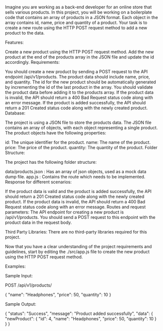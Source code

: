 Imagine you are working as a back-end developer for an online store that sells various products. In this project, you will be working on a boilerplate code that contains an array of products in a JSON format. Each object in the array contains id, name, price and quantity of a product. Your task is to create a new route using the HTTP POST request method to add a new product to the data.

Features:

Create a new product using the HTTP POST request method.
Add the new product at the end of the products array in the JSON file and update the id accordingly.
Requirements:

You should create a new product by sending a POST request to the API endpoint /api/v1/products.
The product data should include name, price, and quantity.
The id for the new product should be automatically generated by incrementing the id of the last product in the array.
You should validate the product data before adding it to the products array.
If the product data is invalid, the API should return a 400 Bad Request status code along with an error message.
If the product is added successfully, the API should return a 201 Created status code along with the newly created product.
Database:

The project is using a JSON file to store the products data. The JSON file contains an array of objects, with each object representing a single product. The product objects have the following properties:

id: The unique identifier for the product.
name: The name of the product.
price: The price of the product.
quantity: The quantity of the product.
Folder Structure:

The project has the following folder structure:

data/products.json : Has an array of json objects, used as a mock data dump file.
app.js : Contains the route which needs to be implemented.
Response for different scenarios:

If the product data is valid and the product is added successfully, the API should return a 201 Created status code along with the newly created product.
If the product data is invalid, the API should return a 400 Bad Request status code along with an error message.
Routes and request parameters: The API endpoint for creating a new product is /api/v1/products. You should send a POST request to this endpoint with the product data in the request body.

Third Party Libraries: There are no third-party libraries required for this project.

Now that you have a clear understanding of the project requirements and guidelines, start by editing the ./src/app.js file to create the new product using the HTTP POST request method.

Examples:

Sample Input:

POST /api/v1/products/

{
    "name": "Headphones",
    "price": 50,
    "quantity": 10
}

Sample Output:

{
    "status": "Success",
    "message": "Product added successfully",
    "data": {
        "newProduct": {
            "id": 4,
            "name": "Headphones",
            "price": 50,
            "quantity": 10
        }
    }
}
